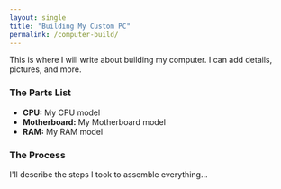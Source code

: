 ```yaml
---
layout: single
title: "Building My Custom PC"
permalink: /computer-build/
---
```


This is where I will write about building my computer. I can add details, pictures, and more.

### The Parts List
- **CPU:** My CPU model
- **Motherboard:** My Motherboard model
- **RAM:** My RAM model

### The Process
I'll describe the steps I took to assemble everything...
